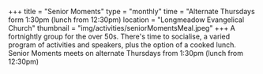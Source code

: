 +++
title = "Senior Moments"
type = "monthly"
time = "Alternate Thursdays form 1:30pm (lunch from 12:30pm)
location = "Longmeadow Evangelical Church"
thumbnail = "img/activities/seniorMomentsMeal.jpeg"
+++
A fortnightly group for the over 50s. There's time to socialise, a varied program of activities and speakers, plus the option of a cooked lunch. Senior Moments meets on alternate Thursdays from 1:30pm (lunch from 12:30pm)

